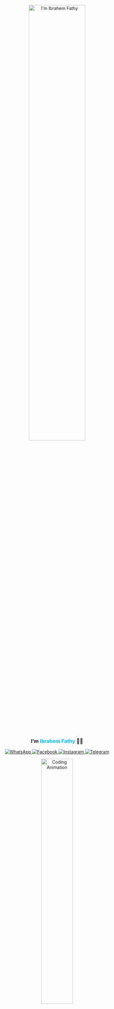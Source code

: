 <div align="center">

<!-- 🔥 Profile Intro GIF -->
<img src="https://github.com/ibrahem-prog/ibrahem-prog/blob/main/images/ibrahemfathy.gif?raw=true" 
     alt="I'm Ibrahem Fathy" width="60%" /> <br>

<!-- 💬 Name -->
<h3>I'm <span style="color:#00BFFF;">Ibrahem Fathy</span> 👨‍💻</h3>

<!-- 🌐 Social Links -->
<p align="center">
  <a href="https://wa.me/201124853430">
    <img src="https://img.shields.io/badge/WhatsApp-25D366?style=flat&logo=whatsapp&logoColor=white" alt="WhatsApp"/>
  </a>
  <a href="https://www.facebook.com/share/1FyasGLBSD/">
    <img src="https://img.shields.io/badge/Facebook-1877F2?style=flat&logo=facebook&logoColor=white" alt="Facebook"/>
  </a>
  <a href="https://www.instagram.com/ibrahemfathytor">
    <img src="https://img.shields.io/badge/Instagram-E4405F?style=flat&logo=instagram&logoColor=white" alt="Instagram"/>
  </a>
  <a href="https://t.me/spxd007">
    <img src="https://img.shields.io/badge/Telegram-2CA5E0?style=flat&logo=telegram&logoColor=white" alt="Telegram"/>
  </a>
</p>

<!-- 💻 Developer GIF -->
<img src="https://github.com/SP-XD/SP-XD/blob/main/images/dev-working_rounded.gif?raw=true" 
     alt="Coding Animation" width="45%"/> <br>

</div>

---

### 🛠️ Tools & Technologies

![Java](https://img.shields.io/badge/Java-ED8B00?style=flat&logo=java&logoColor=white)
![C++](https://img.shields.io/badge/C%2B%2B-00599C?style=flat&logo=c%2B%2B&logoColor=white)
![VSCode](https://img.shields.io/badge/Visual_Studio_Code-0078D4?style=flat&logo=visual-studio-code&logoColor=white)

```dart
// tools_I_use organized
class About extends Me { 
  const myTools = {  
    "ProgrammingLanguages" : { "Java", "C++" },
    "Editors" : { "Visual Studio Code" }
  };
}

